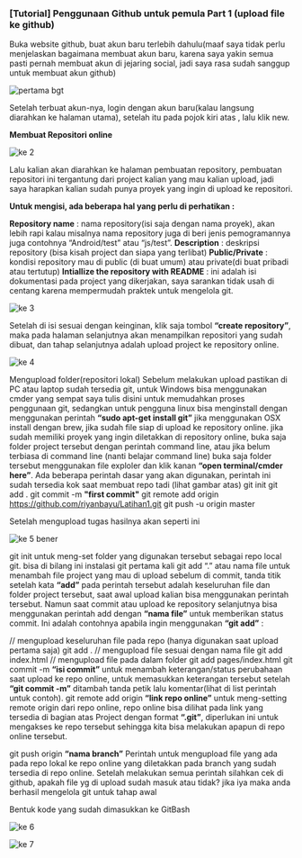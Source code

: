 ### **[Tutorial] Penggunaan Github untuk pemula Part 1 (upload file ke github)**


Buka website github, buat akun baru terlebih dahulu(maaf saya tidak perlu menjelaskan bagaimana membuat akun baru, karena saya yakin semua pasti pernah membuat akun di jejaring social, jadi saya rasa sudah sanggup untuk membuat akun github)

![pertama bgt](https://user-images.githubusercontent.com/47026574/51785829-75fb8000-218e-11e9-9de3-dbffaa82de6c.png)

Setelah terbuat akun-nya, login dengan akun baru(kalau langsung diarahkan ke halaman utama), setelah itu pada pojok kiri atas , lalu klik new.

**Membuat Repositori online**

![ke 2](https://user-images.githubusercontent.com/47026574/51786516-fe325300-2197-11e9-862d-123cc723e905.png)


Lalu kalian akan diarahkan ke halaman pembuatan repository, pembuatan repositori ini tergantung dari project kalian yang mau kalian upload, jadi saya harapkan kalian sudah punya proyek yang ingin di upload ke repositori.

**Untuk mengisi, ada beberapa hal yang perlu di perhatikan :**

**Repository name** : nama repository(isi saja dengan nama proyek), akan lebih rapi kalau misalnya nama repository juga di beri jenis pemogramannya juga contohnya “Android/test” atau “js/test”.
**Description** : deskripsi repository (bisa kisah project dan siapa yang terlibat)
**Public/Private** : kondisi repository mau di public (di buat umum) atau private(di buat pribadi atau tertutup)
**Intiallize the repository with README** : ini adalah isi dokumentasi pada project yang dikerjakan, saya sarankan tidak usah di centang karena mempermudah praktek untuk mengelola git.


![ke 3](https://user-images.githubusercontent.com/47026574/51786560-6ed96f80-2198-11e9-84f5-23a9496fe4f4.png)

Setelah di isi sesuai dengan keinginan, klik saja tombol **“create repository”**, maka pada halaman selanjutnya akan menampilkan repositori yang sudah dibuat, dan tahap selanjutnya adalah upload project ke repository online.

![ke 4](https://user-images.githubusercontent.com/47026574/51786618-5fa6f180-2199-11e9-81bd-9a9e1be242de.png)

Mengupload folder(repositori lokal) Sebelum melakukan upload pastikan di PC atau laptop sudah tersedia git, untuk Windows bisa menggunakan cmder yang sempat saya tulis disini untuk memudahkan proses penggunaan git, sedangkan untuk pengguna linux bisa menginstall dengan menggunakan perintah **“sudo apt-get install git”** jika menggunakan OSX install dengan brew, jika sudah file siap di upload ke repository online. jika sudah memiliki proyek yang ingin diletakkan di repository online, buka saja folder project tersebut dengan perintah command line, atau jika belum terbiasa di command line (nanti belajar command line) buka saja folder tersebut menggunakan file exploler dan klik kanan **“open terminal/cmder here”**. Ada beberapa perintah dasar yang akan digunakan, perintah ini sudah tersedia kok saat membuat repo tadi (lihat gambar atas) git init git add . git commit -m **"first commit"** git remote add origin https://github.com/riyanbayu/Latihan1.git git push -u origin master

Setelah mengupload tugas hasilnya akan seperti ini

![ke 5 bener](https://user-images.githubusercontent.com/47026574/51786767-9d0c7e80-219b-11e9-9613-2a860aad7ce7.png)

 git init untuk meng-set folder yang digunakan tersebut sebagai repo local git. bisa di bilang ini instalasi git pertama kali git add “.” atau nama file untuk menambah file project yang mau di upload sebelum di commit, tanda titik setelah kata **“add”** pada perintah tersebut adalah keseluruhan file dan folder project tersebut, saat awal upload kalian bisa menggunakan perintah tersebut. Namun saat commit atau upload ke repository selanjutnya bisa menggunakan perintah add dengan **“nama file”** untuk memberikan status commit. Ini adalah contohnya apabila ingin menggunakan **“git add”** :

// mengupload keseluruhan file pada repo (hanya digunakan saat upload pertama saja) git add . // mengupload file sesuai dengan nama file git add index.html // mengupload file pada dalam folder git add pages/index.html git commit -m **“isi commit”** untuk menambah keterangan/status perubahaan saat upload ke repo online, untuk memasukkan keterangan tersebut setelah **“git commit -m”** ditambah tanda petik lalu komentar(lihat di list perintah untuk contoh). git remote add origin **“link repo online”** untuk meng-setting remote origin dari repo online, repo online bisa dilihat pada link yang tersedia di bagian atas Project dengan format **“.git”**, diperlukan ini untuk mengakses ke repo tersebut sehingga kita bisa melakukan apapun di repo online tersebut.

git push origin **“nama branch”** Perintah untuk mengupload file yang ada pada repo lokal ke repo online yang diletakkan pada branch yang sudah tersedia di repo online. Setelah melakukan semua perintah silahkan cek di github, apakah file yg di upload sudah masuk atau tidak? jika iya maka anda berhasil mengelola git untuk tahap awal

Bentuk kode yang sudah dimasukkan ke GitBash

![ke 6](https://user-images.githubusercontent.com/47026574/51786301-e2797d80-2194-11e9-8c33-5c09543adace.png)

![ke 7](https://user-images.githubusercontent.com/47026574/51786312-076df080-2195-11e9-8829-ea6563d0ba66.png)

